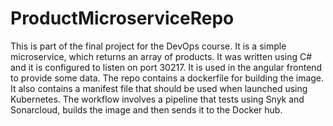 # ProductMicroserviceRepo
This is part of the final project for the DevOps course. It is a simple microservice, which returns an array of products. It was written using C# and it is configured to listen on port 30217. It is used in the angular frontend to provide some data. The repo contains a dockerfile for building the image. It also contains a manifest file that should be used when launched using Kubernetes.
The workflow involves a pipeline that tests using Snyk and Sonarcloud, builds the image and then sends it to the Docker hub.
